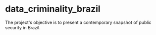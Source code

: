 # data_criminality_brazil
The project's objective is to present a contemporary snapshot of public security in Brazil.
